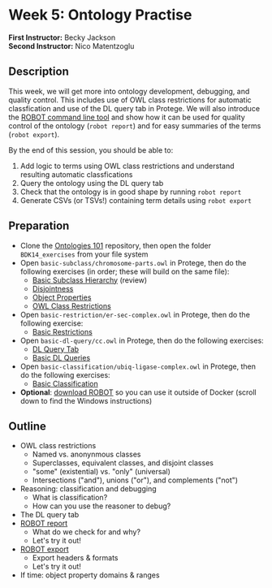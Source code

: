# Week 5: Ontology Practise

**First Instructor:** Becky Jackson  
**Second Instructor:** Nico Matentzoglu

## Description
This week, we will get more into ontology development, debugging, and quality control. This includes use of OWL class restrictions for automatic classfication and use of the DL query tab in Protege. We will also introduce the [ROBOT command line tool](http://robot.obolibrary.org) and show how it can be used for quality control of the ontology (`robot report`) and for easy summaries of the terms (`robot export`).

By the end of this session, you should be able to:
1. Add logic to terms using OWL class restrictions and understand resulting automatic classfications
2. Query the ontology using the DL query tab
3. Check that the ontology is in good shape by running `robot report`
4. Generate CSVs (or TSVs!) containing term details using `robot export`

## Preparation
- Clone the [Ontologies 101](https://github.com/OHSUBD2K/BDK14-Ontologies-101) repository, then open the folder `BDK14_exercises` from your file system
- Open `basic-subclass/chromosome-parts.owl` in Protege, then do the following exercises (in order; these will build on the same file):
  - [Basic Subclass Hierarchy](https://ontology101tutorial.readthedocs.io/en/latest/EXERCISE_BasicSubclassHierarchy.html) (review)
  - [Disjointness](https://ontology101tutorial.readthedocs.io/en/latest/Disjointness.html)
  - [Object Properties](https://ontology101tutorial.readthedocs.io/en/latest/ObjectProperties.html)
  - [OWL Class Restrictions](https://ontology101tutorial.readthedocs.io/en/latest/OWL_ClassRestrictions.html)
- Open `basic-restriction/er-sec-complex.owl` in Protege, then do the following exercise:
  - [Basic Restrictions](https://ontology101tutorial.readthedocs.io/en/latest/EXERCISE_BasicRestrictions.html)
- Open `basic-dl-query/cc.owl` in Protege, then do the following exercises:
  - [DL Query Tab](https://ontology101tutorial.readthedocs.io/en/latest/DL_QueryTab.html)
  - [Basic DL Queries](https://ontology101tutorial.readthedocs.io/en/latest/EXERCISE_BasicDL_Queries.html)
- Open `basic-classification/ubiq-ligase-complex.owl` in Protege, then do the following exercises:
  - [Basic Classification](https://ontology101tutorial.readthedocs.io/en/latest/EXERCISE_BasicClassification.html)
- **Optional**: [download ROBOT](http://robot.obolibrary.org) so you can use it outside of Docker (scroll down to find the Windows instructions)

## Outline
- OWL class restrictions
  - Named vs. anonynmous classes
  - Superclasses, equivalent classes, and disjoint classes
  - "some" (existential) vs. "only" (universal)
  - Intersections ("and"), unions ("or"), and complements ("not")
- Reasoning: classification and debugging
  - What is classification?
  - How can you use the reasoner to debug?
- The DL query tab
- [ROBOT report](http://robot.obolibrary.org/report)
  - What do we check for and why?
  - Let's try it out!
- [ROBOT export](http://robot.obolibrary.org/export)
  - Export headers & formats
  - Let's try it out!
- If time: object property domains & ranges
